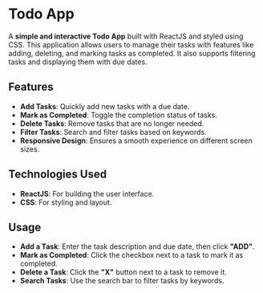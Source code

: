 # Todo App

A **simple and interactive Todo App** built with ReactJS and styled using CSS. This application allows users to manage their tasks with features like adding, deleting, and marking tasks as completed. It also supports filtering tasks and displaying them with due dates.

## Features

- **Add Tasks**: Quickly add new tasks with a due date.
- **Mark as Completed**: Toggle the completion status of tasks.
- **Delete Tasks**: Remove tasks that are no longer needed.
- **Filter Tasks**: Search and filter tasks based on keywords.
- **Responsive Design**: Ensures a smooth experience on different screen sizes.

## Technologies Used

- **ReactJS**: For building the user interface.
- **CSS**: For styling and layout.

## Usage

- **Add a Task**: Enter the task description and due date, then click **"ADD"**.
- **Mark as Completed**: Click the checkbox next to a task to mark it as completed.
- **Delete a Task**: Click the **"X"** button next to a task to remove it.
- **Search Tasks**: Use the search bar to filter tasks by keywords.
